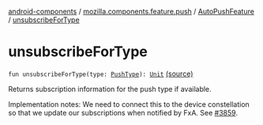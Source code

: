 [android-components](../../index.md) / [mozilla.components.feature.push](../index.md) / [AutoPushFeature](index.md) / [unsubscribeForType](./unsubscribe-for-type.md)

# unsubscribeForType

`fun unsubscribeForType(type: `[`PushType`](../-push-type/index.md)`): `[`Unit`](https://kotlinlang.org/api/latest/jvm/stdlib/kotlin/-unit/index.html) [(source)](https://github.com/mozilla-mobile/android-components/blob/master/components/feature/push/src/main/java/mozilla/components/feature/push/AutoPushFeature.kt#L230)

Returns subscription information for the push type if available.

Implementation notes: We need to connect this to the device constellation so that we update our subscriptions
when notified by FxA. See [#3859](https://github.com/mozilla-mobile/android-components/issues/3859).

